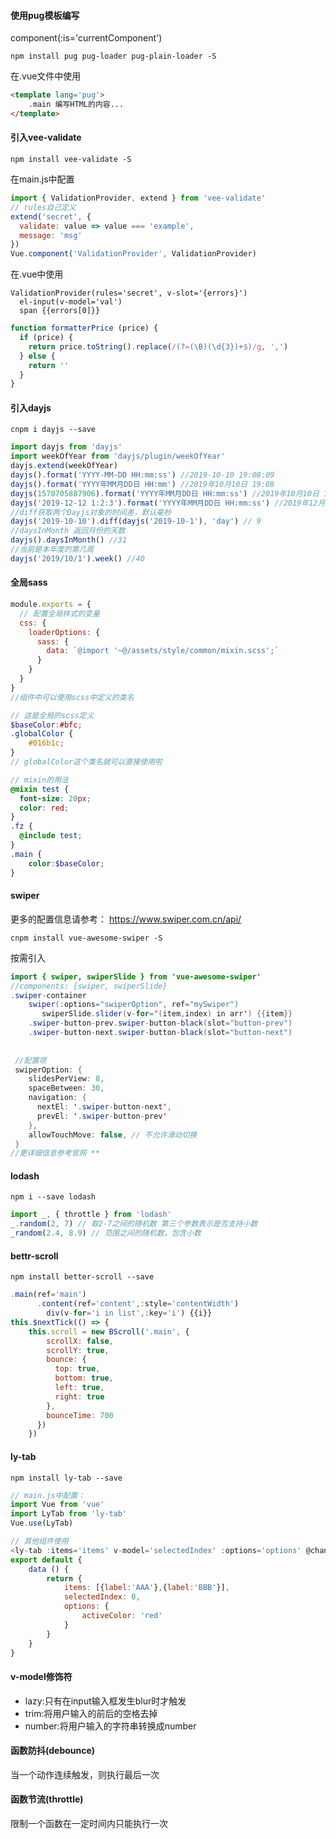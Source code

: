#### 使用pug模板编写

component(:is='currentComponent')

```shell
npm install pug pug-loader pug-plain-loader -S
```

在.vue文件中使用

```html
<template lang='pug'>
	.main 编写HTML的内容...
</template>
```

#### 引入vee-validate

```shell
npm install vee-validate -S
```

在main.js中配置

```javascript
import { ValidationProvider, extend } from 'vee-validate'
// rules自己定义
extend('secret', {
  validate: value => value === 'example',
  message: 'msg'
})
Vue.component('ValidationProvider', ValidationProvider)
```

在.vue中使用

```jade
ValidationProvider(rules='secret', v-slot='{errors}')
  el-input(v-model='val')
  span {{errors[0]}}
```



```javascript
function formatterPrice (price) {
  if (price) {
    return price.toString().replace(/(?=(\B)(\d{3})+$)/g, ',')
  } else {
    return ''
  }
}
```

#### 引入dayjs

```shell
cnpm i dayjs --save
```

```javascript
import dayjs from 'dayjs'
import weekOfYear from 'dayjs/plugin/weekOfYear'
dayjs.extend(weekOfYear)
dayjs().format('YYYY-MM-DD HH:mm:ss') //2019-10-10 19:08:09
dayjs().format('YYYY年MM月DD日 HH:mm') //2019年10月10日 19:08
dayjs(1570705887906).format('YYYY年MM月DD日 HH:mm:ss') //2019年10月10日 19:11:27
dayjs('2019-12-12 1:2:3').format('YYYY年MM月DD日 HH:mm:ss') //2019年12月12日 01:02:03
//diff获取两个Dayjs对象的时间差，默认毫秒
dayjs('2019-10-10').diff(dayjs('2019-10-1'), 'day') // 9
//daysInMonth 返回月份的天数
dayjs().daysInMonth() //31
//当前是本年度的第几周
dayjs('2019/10/1').week() //40
```

#### 全局sass

```javascript
module.exports = {
  // 配置全局样式的变量
  css: {
    loaderOptions: {
      sass: {
        data: `@import '~@/assets/style/common/mixin.scss';`
      }
    }
  }
}
//组件中可以使用scss中定义的类名
```

```scss
// 这是全局的scss定义
$baseColor:#bfc;
.globalColor {
    #016b1c;
}
// globalColor这个类名就可以直接使用啦
```

```scss
// mixin的用法
@mixin test {
  font-size: 20px;
  color: red;
}
.fz {
  @include test;
}
.main {
	color:$baseColor;
}
```

#### swiper

更多的配置信息请参考：	https://www.swiper.com.cn/api/

```shell
cnpm install vue-awesome-swiper -S
```

按需引入

```java
import { swiper, swiperSlide } from 'vue-awesome-swiper'
//components: {swiper, swiperSlide}
.swiper-container
    swiper(:options="swiperOption", ref="mySwiper")
       swiperSlide.slider(v-for='(item,index) in arr') {{item}}
    .swiper-button-prev.swiper-button-black(slot="button-prev")
    .swiper-button-next.swiper-button-black(slot="button-next")
        
        
 //配置项
 swiperOption: {
    slidesPerView: 8,
    spaceBetween: 30,
    navigation: {
      nextEl: '.swiper-button-next',
      prevEl: '.swiper-button-prev'
    },
    allowTouchMove: false, // 不允许滑动切换
 }
//更详细信息参考官网 **
```

#### lodash

```shell
npm i --save lodash
```

```javascript
import _, { throttle } from 'lodash'
_.random(2, 7) // 取2-7之间的随机数 第三个参数表示是否支持小数
_random(2.4, 8.9) // 范围之间的随机数，包含小数
```

#### bettr-scroll

```shell
npm install better-scroll --save
```

```javascript
.main(ref='main')
      .content(ref='content',:style='contentWidth')
        div(v-for='i in list',:key='i') {{i}}
this.$nextTick(() => {
	this.scroll = new BScroll('.main', {
        scrollX: false,
        scrollY: true,
        bounce: {
          top: true,
          bottom: true,
          left: true,
          right: true
        },
        bounceTime: 700
      })
    })
```



#### ly-tab

```shell
npm install ly-tab --save
```

```javascript
// main.js中配置：
import Vue from 'vue'
import LyTab from 'ly-tab'
Vue.use(LyTab)
```

```javascript
// 其他组件使用
<ly-tab :items='items' v-model='selectedIndex' :options='options' @change='handleChange'></ly-tab>
export default {
    data () {
        return {
            items: [{label:'AAA'},{label:'BBB'}],
            selectedIndex: 0,
            options: {
                activeColor: 'red'
            }
        }
    }
}
```

#### v-model修饰符

- lazy:只有在input输入框发生blur时才触发
- trim:将用户输入的前后的空格去掉
- number:将用户输入的字符串转换成number

#### 函数防抖(debounce)

当一个动作连续触发，则执行最后一次

#### 函数节流(throttle)

限制一个函数在一定时间内只能执行一次